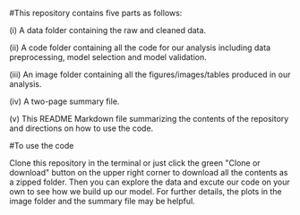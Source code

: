 #This repository contains five parts as follows: 


(i)	A data folder containing the raw and cleaned data.

(ii)	A code folder containing all the code for our analysis including data preprocessing, model selection and model validation.

(iii)	An image folder containing all the figures/images/tables produced in our analysis.

(iv)	A two-page summary file.
 
(v)	This README Markdown file summarizing the contents of the repository and directions on how to use the code.


#To use the code

Clone this repository in the terminal or just click the green "Clone or download" button on the upper right corner to download all the contents as a zipped folder. Then you can explore the data and excute our code on your own to see how we build up our model. For further details, the plots in the image folder and the summary file may be helpful.

